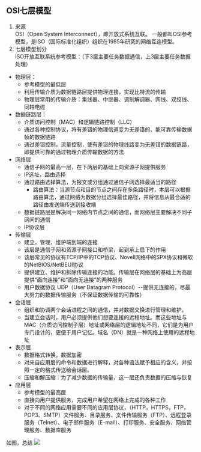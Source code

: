 ## OSI七层模型
1. 来源<br/>
OSI（Open System Interconnect），即开放式系统互联。 一般都叫OSI参考模型，是ISO（国际标准化组织）组织在1985年研究的网络互连模型。
2. 七层模型划分<br/>
ISO开放互联系统参考模型：（下3层主要任务数据通信，上3层主要任务数据处理）
- 物理层：
    - 参考模型的最低层
    - 利用传输介质为数据链路层提供物理连接，实现比特流的传输
    - 物理层常用的传输介质：集线器、中继器、调制解调器、网线、双绞线、同轴电缆
- 数据链路层：
    - 介质访问控制（MAC）和逻辑链路控制（LLC）
    - 通过各种控制协议，将有差错的物理信道变为无差错的、能可靠传输数据帧的数据链路
    - 通过差错控制，流量控制，使有差错的物理线路变为无差错的数据链路，即提供可靠的通过物理介质传输数据的方法
- 网络层
    - 通信子网的最高一层，在下两层的基础上向资源子网提供服务
    - IP选址，路由选择
    - 通过路由选择算法，为报文或分组通过通信子网选择最适当的路径
        - 路由算法：当源节点和目的节点之间存在多条路径时，本层可以根据路由算法，通过网络为数据分组选择最佳路径，并将信息从最合适的路径由发送端传送到接收端
    - 数据链路层是解决同一网络内节点之间的通信，而网络层主要解决不同子网间的通信
    - IP协议层
- 传输层
    - 建立，管理，维护端到端的连接
    - 该层是通信子网和资源子网接口和桥梁，起到承上启下的作用
    - 该层常见的协议有TCP/IP中的TCP协议、Novell网络中的SPX协议和微软的NetBIOS/NetBEUI协议
    - 提供建立、维护和拆除传输连接的功能。传输层在网络层的基础上为高层提供“面向连接”和“面向无连接”的两种服务
    - 用户数据协议 UDP（User Datagram Protocol）--提供无连接的，尽最大努力的数据传输服务（不保证数据传输的可靠性）
- 会话层
    - 组织和协调两个会话进程之间的通信，并对数据交换进行管理和维护。
    - 当建立会话时，用户必须提供他们想要连接的远程地址。而这些地址与MAC（介质访问控制子层）地址或网络层的逻辑地址不同，它们是为用户专门设计的，更便于用户记忆。域名（DN）就是一种网络上使用的远程地址
- 表示层
    - 数据格式转换，数据加密
    - 对来自应用层的命令和数据进行解释，对各种语法赋予相应的含义，并按照一定的格式传送给会话层。
    - 压缩和解压缩：为了减少数据的传输量，这一层还负责数据的压缩与恢复
- 应用层
    - 参考模型的最高层
    - 直接向用户提供服务，完成用户希望在网络上完成的各种工作
    - 对于不同的网络应用需要不同的应用层协议，（HTTP，HTTPS，FTP，POP3、SMTP）文件服务、目录服务、文件传输服务（FTP）、远程登录服务（Telnet）、电子邮件服务（E-mail）、打印服务、安全服务、网络管理服务、数据库服务

如图，总结
![](https://llhyoudao.oss-cn-shenzhen.aliyuncs.com/%E6%9C%89%E9%81%93%E4%BA%91/ositcpip.bmp)
